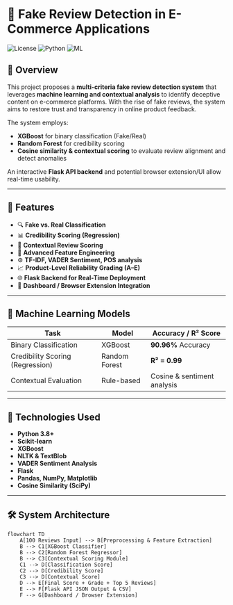 # 🛒 Fake Review Detection in E-Commerce Applications

![License](https://img.shields.io/badge/license-MIT-blue.svg)
![Python](https://img.shields.io/badge/python-3.8+-blue.svg)
![ML](https://img.shields.io/badge/machine--learning-XGBoost%2C%20RandomForest-success)

## 📌 Overview

This project proposes a **multi-criteria fake review detection system** that leverages **machine learning and contextual analysis** to identify deceptive content on e-commerce platforms. With the rise of fake reviews, the system aims to restore trust and transparency in online product feedback.

The system employs:
- **XGBoost** for binary classification (Fake/Real)
- **Random Forest** for credibility scoring
- **Cosine similarity & contextual scoring** to evaluate review alignment and detect anomalies

An interactive **Flask API backend** and potential browser extension/UI allow real-time usability.

---

## 🚀 Features

- 🔍 **Fake vs. Real Classification**
- 📊 **Credibility Scoring (Regression)**
- 🔁 **Contextual Review Scoring**
- 🧠 **Advanced Feature Engineering**
- ⚙️ **TF-IDF, VADER Sentiment, POS analysis**
- 📈 **Product-Level Reliability Grading (A–E)**
- 🌐 **Flask Backend for Real-Time Deployment**
- 📑 **Dashboard / Browser Extension Integration**

---

## 🧠 Machine Learning Models

| Task                         | Model             | Accuracy / R² Score |
|------------------------------|-------------------|---------------------|
| Binary Classification        | XGBoost           | **90.96%** Accuracy |
| Credibility Scoring (Regression) | Random Forest     | **R² = 0.99**       |
| Contextual Evaluation        | Rule-based        | Cosine & sentiment analysis |

---

## 🔧 Technologies Used

- **Python 3.8+**
- **Scikit-learn**
- **XGBoost**
- **NLTK & TextBlob**
- **VADER Sentiment Analysis**
- **Flask**
- **Pandas, NumPy, Matplotlib**
- **Cosine Similarity (SciPy)**

---

## 🛠️ System Architecture

```mermaid
flowchart TD
    A[100 Reviews Input] --> B[Preprocessing & Feature Extraction]
    B --> C1[XGBoost Classifier]
    B --> C2[Random Forest Regressor]
    B --> C3[Contextual Scoring Module]
    C1 --> D[Classification Score]
    C2 --> D[Credibility Score]
    C3 --> D[Contextual Score]
    D --> E[Final Score + Grade + Top 5 Reviews]
    E --> F[Flask API JSON Output & CSV]
    F --> G[Dashboard / Browser Extension]
